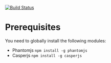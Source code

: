 [![Build Status](https://travis-ci.org/Varedis/spectre-test-runner.svg?branch=master)](https://travis-ci.org/Varedis/spectre-test-runner)

# Prerequisites

You need to globally install the following modules:

* Phantomjs `npm install -g phantomjs`
* Casperjs `npm install -g casperjs`
